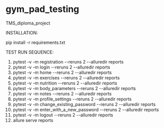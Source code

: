 # gym_pad_testing
TMS_diploma_project

INSTALLATION:

pip install -r requirements.txt

TEST RUN SEQUENCE:

1) pytest -v -m registration --reruns 2 --alluredir reports
2) pytest -v -m login --reruns 2 --alluredir reports
3) pytest -v -m home --reruns 2 --alluredir reports
4) pytest -v -m exercises --reruns 2 --alluredir reports
5) pytest -v -m nutrition --reruns 2 --alluredir reports
6) pytest -v -m body_parameters --reruns 2 --alluredir reports
7) pytest -v -m notes --reruns 2 --alluredir reports
8) pytest -v -m profile_settings --reruns 2 --alluredir reports
9) pytest -v -m change_existing_password --reruns 2 --alluredir reports
10) pytest -v -m enter_with_a_new_password --reruns 2 --alluredir reports
11) pytest -v -m logout --reruns 2 --alluredir reports
12) allure serve reports